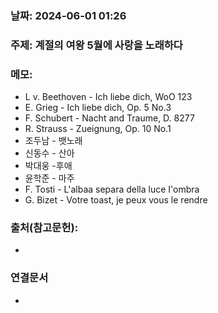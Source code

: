### 날짜: 2024-06-01 01:26

### 주제:  계절의 여왕 5월에 사랑을 노래하다

### 메모:

- L v. Beethoven - Ich liebe dich, WoO 123
- E. Grieg - Ich liebe dich, Op. 5 No.3
- F. Schubert - Nacht and Traume, D. 8277
- R. Strauss - Zueignung, Op. 10 No.1
- 조두남 - 뱃노래
- 신동수 - 산아
- 박대웅 -후애
- 윤학준 - 마주
- F. Tosti - L'albaa separa della luce I'ombra
- G. Bizet - Votre toast, je peux vous le rendre



### 출처(참고문헌):
- 

### 연결문서
- 